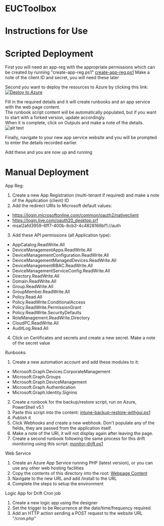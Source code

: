 # EUCToolbox
# Instructions for Use

# Scripted Deployment

First you will need an app-reg with the appropriate permissions which can be created by running "create-app-reg.ps1"
[create-app-reg.ps1](https://raw.githubusercontent.com/qoole/EUCToolbox/refs/heads/main/Intune-Manage/Install%20Scripts/create-app-reg.ps1)
  Make a note of the client ID and secret, you will need these later

Second you want to deploy the resources to Azure by clicking this link:
[![Deploy to Azure](https://aka.ms/deploytoazurebutton)](https://portal.azure.com/#create/Microsoft.Template/uri/https%3A%2F%2Fraw.githubusercontent.com%2Fqoole%2FEUCToolbox%2Fmain%2FIntune-Manage%2FInstall%2520Scripts%2Farm-template.json)

Fill in the required details and it will create runbooks and an app service with the web page content.  
The runbook script content will be automatically populated, but if you want to start with a forked version, update accordingly.  
When it is complete, click on Outputs and make a note of the details.  
![alt text](https://euctoolbox.com/images/outputs-image.jpg)  

Finally, navigate to your new app service website and you will be prompted to enter the details recorded earlier.  


Add these and you are now up and running

  
# Manual Deployment

App Reg:
1) Create a new App Registration (multi-tenant if required) and make a note of the Application (client) ID
2) Add the redirect URIs to Microsoft default values:
- https://login.microsoftonline.com/common/oauth2/nativeclient
- https://login.live.com/oauth20_desktop.srf
- msal2afd3959-6ff7-400b-8cb3-4c4828166bf1://auth
3) Add these API permissions (all Application type):
- AppCatalog.ReadWrite.All
- DeviceManagementApps.ReadWrite.All
- DeviceManagementConfiguration.ReadWrite.All
- DeviceManagementManagedDevices.ReadWrite.All
- DeviceManagementRBAC.ReadWrite.All
- DeviceManagementServiceConfig.ReadWrite.All
- Directory.ReadWrite.All
- Domain.ReadWrite.All
- Group.ReadWrite.All
- GroupMember.ReadWrite.All
- Policy.Read.All
- Policy.ReadWrite.ConditionalAccess
- Policy.ReadWrite.PermissionGrant
- Policy.ReadWrite.SecurityDefaults
- RoleManagement.ReadWrite.Directory
- CloudPC.ReadWrite.All
- AuditLog.Read.All
4) Click on Certificates and secrets and create a new secret.  Make a note of the secret value

Runbooks:
1) Create a new automation account and add these modules to it:
- Microsoft.Graph.Devices.CorporateManagement
- Microsoft.Graph.Groups
- Microsoft.Graph.DeviceManagement
- Microsoft.Graph.Authentication
- Microsoft.Graph.Identity.Signins
2) Create a runbook for the backup/restore script, run on Azure, PowerShell v5.1
3) Paste this script into the content:
[intune-backup-restore-withgui.ps1](https://raw.githubusercontent.com/qoole/EUCToolbox/main/Manage-Intune/Runbook%20Script/intune-backup-restore-withgui.ps1)
4) Publish it
5) Click Webhooks and create a new webhook.  Don't populate any of the fields, they are passed from the application itself.
6) Make a note of the URI, it will not display again after leaving the page.
7) Create a second runbook following the same process for this drift monitoring using this script:
[monitor-drift.ps1](https://raw.githubusercontent.com/qoole/EUCToolbox/main/Manage-Intune/Runbook%20Script/monitor-drift.ps1)


Web Service
1) Create an Azure App Service running PHP (latest version), or you can use any other web hosting facilities
2) Copy the contents of this directory into the root:
[Webpage Content](https://github.com/qoole/EUCToolbox/tree/main/Manage-Intune/Webpage%20Content)
3) Navigate to the new URL and add /install to the URL
4) Complete the steps to setup the environment

Logic App for Drift Cron job
1) Create a new logic app using the designer
2) Set the trigger to be Recurrence at the date/time/frequency required
3) Add an HTTP action sending a POST request to the website URL "/cron.php"



